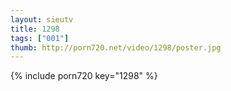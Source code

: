 ```yaml
--- 
layout: sieutv
title: 1298
tags: ["001"]
thumb: http://porn720.net/video/1298/poster.jpg
---
```

{% include porn720 key="1298" %} 
